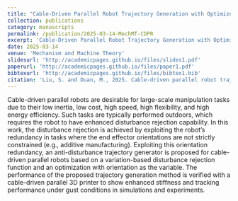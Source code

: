 ```yaml
---
title: "Cable-Driven Parallel Robot Trajectory Generation with Optimized Orientation Considering Disturbance Rejection"
collection: publications
category: manuscripts
permalink: /publication/2025-03-14-MechMT-CDPR
excerpt: 'Cable-Driven Parallel Robot Trajectory Generation with Optimized Orientation Considering Disturbance Rejection'
date: 2025-03-14
venue: 'Mechanism and Machine Theory'
slidesurl: 'http://academicpages.github.io/files/slides1.pdf'
paperurl: 'http://academicpages.github.io/files/paper1.pdf'
bibtexurl: 'http://academicpages.github.io/files/bibtex1.bib'
citation: 'Liu, S. and Duan, M., 2025. Cable-driven parallel robot trajectory generation with optimized orientation considering disturbance rejection. Mechanism and Machine Theory, 210, p.106016.'
---
```

Cable-driven parallel robots are desirable for large-scale manipulation tasks due to their low inertia, low cost, high speed, high flexibility, and high energy efficiency. Such tasks are typically performed outdoors, which requires the robot to have enhanced disturbance rejection capability. In this work, the disturbance rejection is achieved by exploiting the robot’s redundancy in tasks where the end effector orientations are not strictly constrained (e.g., additive manufacturing). Exploiting this orientation redundancy, an anti-disturbance trajectory generator is proposed for cable-driven parallel robots based on a variation-based disturbance rejection function and an optimization with orientation as the variable. The performance of the proposed trajectory generation method is verified with a cable-driven parallel 3D printer to show enhanced stiffness and tracking performance under gust conditions in simulations and experiments.
